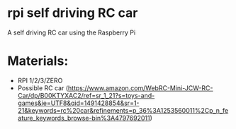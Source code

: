 # rpi self driving RC car
A self driving RC car using the Raspberry Pi


# Materials:
- RPI 1/2/3/ZERO
- Possible RC car (https://www.amazon.com/WebRC-Mini-JCW-RC-Car/dp/B00KTYXAC2/ref=sr_1_21?s=toys-and-games&ie=UTF8&qid=1491428854&sr=1-21&keywords=rc%20car&refinements=p_36%3A1253560011%2Cp_n_feature_keywords_browse-bin%3A4797692011)
